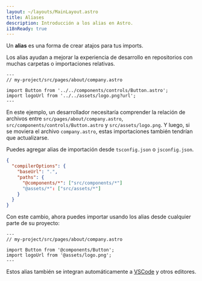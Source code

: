 ```yaml
---
layout: ~/layouts/MainLayout.astro
title: Aliases
description: Introducción a los alias en Astro.
i18nReady: true
---
```


Un **alias** es una forma de crear atajos para tus imports.

Los alias ayudan a mejorar la experiencia de desarrollo en repositorios con muchas carpetas o importaciones relativas.

```astro
---
// my-project/src/pages/about/company.astro

import Button from '../../components/controls/Button.astro';
import logoUrl from '../../assets/logo.png?url';
---
```

En este ejemplo, un desarrollador necesitaría comprender la relación de archivos entre `src/pages/about/company.astro`, `src/components/controls/Button.astro` y `src/assets/logo.png`. Y luego, si se moviera el archivo `company.astro`, estas importaciones también tendrían que actualizarse.

Puedes agregar alias de importación desde `tsconfig.json` o `jsconfig.json`.

```json
{
  "compilerOptions": {
    "baseUrl": ".",
    "paths": {
      "@components/*": ["src/components/*"]
      "@assets/*": ["src/assets/*"]
    }
  }
}
```

Con este cambio, ahora puedes importar usando los alias desde cualquier parte de su proyecto:

```astro
---
// my-project/src/pages/about/company.astro

import Button from '@components/Button';
import logoUrl from '@assets/logo.png';
---
```

Estos alias también se integran automáticamente a [VSCode](https://code.visualstudio.com/docs/languages/jsconfig) y otros editores.
